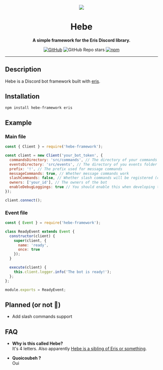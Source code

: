 <div align="center">

  <img src="https://drive.google.com/uc?id=15HOlRaLwRtf1ShmThJJKneMaewsAdiMS"></img>

  # Hebe

  **A simple framework for the Eris Discord library.**

  [![GitHub](https://img.shields.io/github/license/Clxeel/hebe-framework)](https://github.com/Clxeel/hebe-framework/blob/main/LICENSE.md)
  ![GitHub Repo stars](https://img.shields.io/github/stars/Clxeel/hebe-framework?color=yellow)
  [![npm](https://img.shields.io/npm/v/hebe-framework?color=crimson)](https://www.npmjs.com/package/hebe-framework)

</div>

---

## Description
Hebe is a Discord bot framework built with [eris](https://github.com/abalabahaha/eris).

## Installation
```sh
npm install hebe-framework eris
```

## Example
### Main file
```js
const { Client } = require('hebe-framework');

const client = new Client('your_bot_token', {
  commandsDirectory: 'src/commands', // The directory of your commands folder
  eventsDirectory: 'src/events', // The directory of you events folder
  prefix: '!', // The prefix used for message commands
  messageCommands: true, // Whether message commands work
  slashCommands: false, // Whether slash commands will be registered (currently Hebe does not support slash commands)
  owners: ['your_id'], // The owners of the bot
  enableDebugLoggings: true // You should enable this when developing the bot
});

client.connect();
```
### Event file
```js
const { Event } = require('hebe-framework');

class ReadyEvent extends Event {
  constructor(client) {
    super(client, {
      name: 'ready',
      once: true
    });
  }

  execute(client) {
    this.client.logger.info('The bot is ready!');
  };
};

module.exports = ReadyEvent;
```

## Planned (or not 🤡)
- Add slash commands support

## FAQ
- **Why is this called Hebe?** \
It's 4 letters. Also apparently [Hebe is a sibling of Eris or something](https://en.wikipedia.org/wiki/Hebe_(mythology)).

- **Quoicoubeh ?** \
Oui